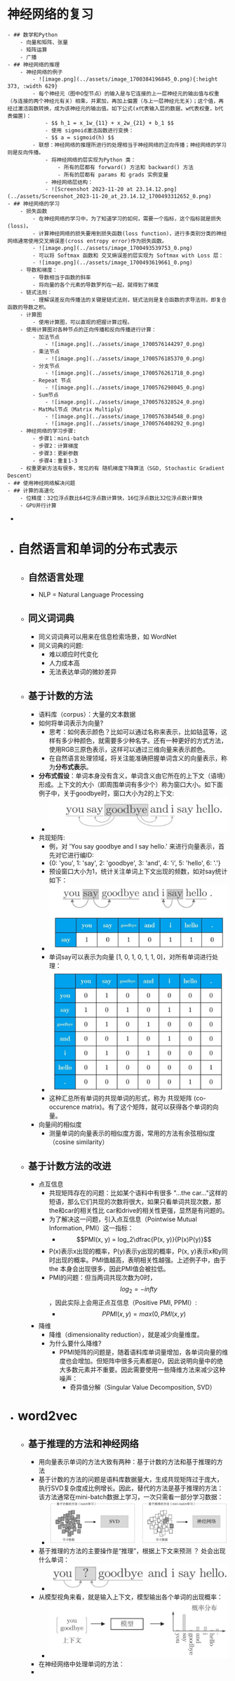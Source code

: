 # 神经网络的复习
	- ## 数学和Python
		- 向量和矩阵、张量
		- 矩阵运算
		- 广播
	- ## 神经网络的推理
		- 神经网络的例子
			- ![image.png](../assets/image_1700384196845_0.png){:height 373, :width 629}
			- 每个神经元（图中O型节点）的输入是与它连接的上一层神经元的输出值与权重（与连接的两个神经元有关）相乘，并累加，再加上偏置（与上一层神经元无关）；这个值，再经过激活函数转换，成为该神经元的输出值。如下公式(x代表输入层的数据，w代表权重，b代表偏置)：
				- $$ h_1 = x_1w_{11} + x_2w_{21} + b_1 $$
				- 使用 sigmoid激活函数进行变换：
				- $$ a = sigmoid(h) $$
			- 联想：神经网络的推理所进行的处理相当于神经网络的正向传播；神经网络的学习则是反向传播。
				- 将神经网络的层实现为Python 类：
					- 所有的层都有 forward() 方法和 backward() 方法
					- 所有的层都有 params 和 grads 实例变量
				- 神经网络层结构：
				- ![Screenshot 2023-11-20 at 23.14.12.png](../assets/Screenshot_2023-11-20_at_23.14.12_1700493312652_0.png)
	- ## 神经网络的学习
		- 损失函数
			- 在神经网络的学习中，为了知道学习的如何，需要一个指标，这个指标就是损失(loss)。
			- 计算神经网络的损失要用到损失函数(loss function)，进行多类别分类的神经网络通常使用交叉熵误差(cross entropy error)作为损失函数。
			- ![image.png](../assets/image_1700493539753_0.png)
			- 可以将 Softmax 函数和 交叉熵误差的层实现为 Softmax with Loss 层：
			- ![image.png](../assets/image_1700493619661_0.png)
		- 导数和梯度：
			- 导数相当于函数的斜率
			- 将向量的各个元素的导数罗列在一起，就得到了梯度
		- 链式法则：
			- 理解误差反向传播法的关键是链式法则，链式法则是复合函数的求导法则，即复合函数的导数之积。
		- 计算图
			- 使用计算图，可以直观的把握计算过程。
		- 使用计算图对各种节点的正向传播和反向传播进行计算：
			- 加法节点
				- ![image.png](../assets/image_1700576144297_0.png)
			- 乘法节点
				- ![image.png](../assets/image_1700576185370_0.png)
			- 分支节点
				- ![image.png](../assets/image_1700576261718_0.png)
			- Repeat 节点
				- ![image.png](../assets/image_1700576298045_0.png)
			- Sum节点
				- ![image.png](../assets/image_1700576328524_0.png)
			- MatMul节点（Matrix Multiply）
				- ![image.png](../assets/image_1700576384548_0.png)
				- ![image.png](../assets/image_1700576408292_0.png)
		- 神经网络的学习步骤:
			- 步骤1：mini-batch
			- 步骤2：计算梯度
			- 步骤3：更新参数
			- 步骤4：重复1-3
		- 权重更新方法有很多，常见的有 随机梯度下降算法（SGD, Stochastic Gradient Descent）
	- ## 使用神经网络解决问题
	- ## 计算的高速化
		- 位精度：32位浮点数比64位浮点数计算快，16位浮点数比32位浮点数计算快
		- GPU并行计算
-
- # 自然语言和单词的分布式表示
	- ## 自然语言处理
		- NLP = Natural Language Processing
	- ## 同义词词典
		- 同义词词典可以用来在信息检索场景，如 WordNet
		- 同义词典的问题:
			- 难以顺应时代变化
			- 人力成本高
			- 无法表达单词的微妙差异
	- ## 基于计数的方法
		- 语料库（corpus）：大量的文本数据
		- 如何将单词表示为向量?
			- 思考：如何表示颜色？比如可以通过名称来表示，比如钴蓝等，这样有多少种颜色，就需要多少种名字。还有一种更好的方式方法，使用RGB三原色表示，这样可以通过三维向量来表示颜色。
			- 在自然语言处理领域，将关注能准确把握单词含义的向量表示，称为**分布式表示**。
		- **分布式假设**：单词本身没有含义，单词含义由它所在的上下文（语境）形成。上下文的大小（即周围单词有多少个）称为窗口大小。如下面例子中，关于goodbye时，窗口大小为2的上下文:
			- ![image.png](../assets/image_1700665357420_0.png)
		- 共现矩阵:
			- 例，对 'You say goodbye and I say hello.' 来进行向量表示，首先对它进行编ID:
			- {0: 'you', 1: 'say', 2: 'goodbye', 3: 'and', 4: 'i', 5: 'hello', 6: '.'}
			- 预设窗口大小为1，统计关注单词上下文出现的频数，如对say统计如下：
			- ![image.png](../assets/image_1700666791618_0.png)
			- 单词say可以表示为向量 [1, 0, 1, 0, 1, 1, 0]，对所有单词进行处理：
			- ![image.png](../assets/image_1700666870171_0.png)
			- 这种汇总所有单词的共现单词的形式，称为 共现矩阵 (co-occurence matrix)。有了这个矩阵，就可以获得各个单词的向量。
		- 向量间的相似度
			- 测量单词的向量表示的相似度方面，常用的方法有余弦相似度（cosine similarity）
	- ## 基于计数方法的改进
		- 点互信息
			- 共现矩阵存在的问题：比如某个语料中有很多 "...the car..."这样的短语，那么它们共现的次数将很大，如果只看单词共现次数，那the和car的相关性比 car和drive的相关性更强，显然是有问题的。
			- 为了解决这一问题，引入点互信息（Pointwise Mutual Information, PMI）这一指标：
				- $$PMI(x, y) = log_2\dfrac{P(x, y)}{P(x)P(y)}$$
			- P(x)表示x出现的概率，P(y)表示y出现的概率，P(x, y)表示x和y同时出现的概率。PMI值越高，表明相关性越强。上述例子中，由于 the 本身会出现很多，因此PMI值会被拉低。
			- PMI的问题：但当两词共现次数为0时， $$log_2=-infty$$，因此实际上会用正点互信息（Positive PMI, PPMI）:
				- $$PPMI(x, y) = max(0, PMI(x, y)$$
		- 降维
			- 降维（dimensionality reduction），就是减少向量维度。
			- 为什么要什么降维?
				- PPMI矩阵的问题是，随着语料库单词量增加，各单词向量的维度也会增加。但矩阵中很多元素都是0，因此说明向量中的绝大多数元素并不重要。因此需要使用一些降维方法来减少这种噪声：
					- 奇异值分解（Singular Value Decomposition, SVD）
- # word2vec
	- ## 基于推理的方法和神经网络
		- 用向量表示单词的方法大致有两种：基于计数的方法和基于推理的方法
		- 基于计数的方法的问题是语料库数据量大，生成共现矩阵过于庞大，执行SVD复杂度成比例增长。因此，替代的方法是基于推理的方法：该方法通常在mini-batch数据上学习，一次只需看一部分学习数据：
			- ![image.png](../assets/image_1700970905441_0.png)
		- 基于推理的方法的主要操作是“推理”，根据上下文来预测 ？ 处会出现什么单词：
			- ![image.png](../assets/image_1700971005106_0.png)
		- 从模型视角来看，就是输入上下文，模型输出各个单词的出现概率：
			- ![image.png](../assets/image_1700971092564_0.png)
		- 在神经网络中处理单词的方法：
		-